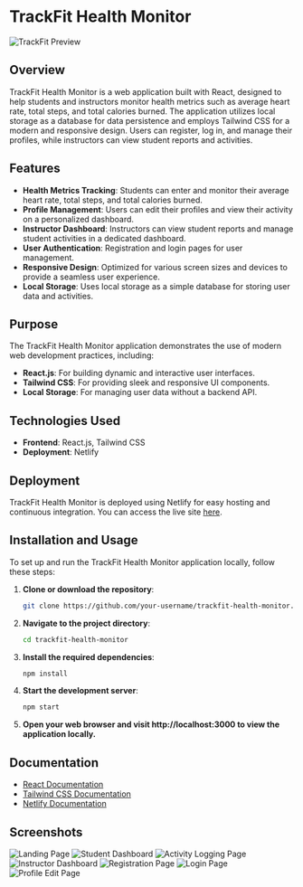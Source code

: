 # TrackFit Health Monitor

![TrackFit Preview](/public/Screenshot1.png)

## Overview

TrackFit Health Monitor is a web application built with React, designed to help students and instructors monitor health metrics such as average heart rate, total steps, and total calories burned. The application utilizes local storage as a database for data persistence and employs Tailwind CSS for a modern and responsive design. Users can register, log in, and manage their profiles, while instructors can view student reports and activities.

## Features

- **Health Metrics Tracking**: Students can enter and monitor their average heart rate, total steps, and total calories burned.
- **Profile Management**: Users can edit their profiles and view their activity on a personalized dashboard.
- **Instructor Dashboard**: Instructors can view student reports and manage student activities in a dedicated dashboard.
- **User Authentication**: Registration and login pages for user management.
- **Responsive Design**: Optimized for various screen sizes and devices to provide a seamless user experience.
- **Local Storage**: Uses local storage as a simple database for storing user data and activities.

## Purpose

The TrackFit Health Monitor application demonstrates the use of modern web development practices, including:

- **React.js**: For building dynamic and interactive user interfaces.
- **Tailwind CSS**: For providing sleek and responsive UI components.
- **Local Storage**: For managing user data without a backend API.

## Technologies Used

- **Frontend**: React.js, Tailwind CSS
- **Deployment**: Netlify

## Deployment

TrackFit Health Monitor is deployed using Netlify for easy hosting and continuous integration. You can access the live site [here](https://your-netlify-site-url.com).

## Installation and Usage

To set up and run the TrackFit Health Monitor application locally, follow these steps:

1. **Clone or download the repository**:
   ```bash
   git clone https://github.com/your-username/trackfit-health-monitor.git

2. **Navigate to the project directory**:
    ```bash
    cd trackfit-health-monitor
3. **Install the required dependencies**:
    ```bash
    npm install
4. **Start the development server**:
    ```bash
    npm start

5. **Open your web browser and visit http://localhost:3000 to view the application locally.**


## Documentation

- [React Documentation](https://reactjs.org/docs/getting-started.html)
- [Tailwind CSS Documentation](https://tailwindcss.com/docs)
- [Netlify Documentation](https://docs.netlify.com/)

## Screenshots

![Landing Page](/public/Screenshot1.png)
![Student Dashboard](/public/Screenshot2.png)
![Activity Logging Page](/public/Screenshot3.png)
![Instructor Dashboard](/public/Screenshot4.png)
![Registration Page](/public/Screenshot5.png)
![Login Page](/public/Screenshot6.png)
![Profile Edit Page](/public/Screenshot7.png)
